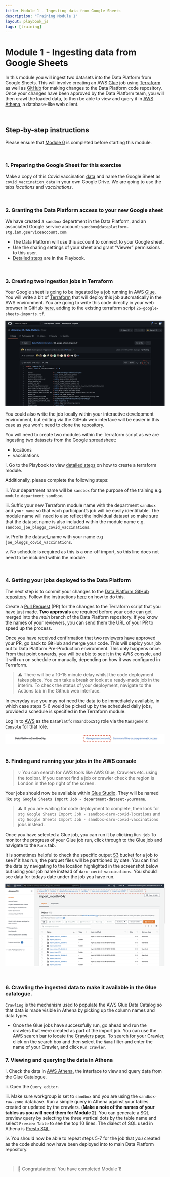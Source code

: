```yaml
---
title: Module 1 - Ingesting data from Google Sheets
description: "Training Module 1"
layout: playbook_js
tags: [training]
---
```


# Module 1 - Ingesting data from Google Sheets


In this module you will ingest two datasets into the Data Platform from Google Sheets. This will involve creating an AWS [Glue](https://lbhackney-it.github.io/Data-Platform-Playbook/glossary/#glue) job using [Terraform](https://lbhackney-it.github.io/Data-Platform-Playbook/glossary/#terraform) as well as [GitHub](https://lbhackney-it.github.io/Data-Platform-Playbook/glossary/#github) for making changes to the Data Platform code repository. Once your changes have been approved by the Data Platform team, you will then crawl the loaded data, to then be able to view and query it in [AWS Athena](https://lbhackney-it.github.io/Data-Platform-Playbook/glossary#athena), a database-like web client.

&nbsp;
## Step-by-step instructions

Please ensure that [Module 0](https://playbook.hackney.gov.uk/Data-Platform-Playbook/playbook/training-modules/Module-0) is completed before starting this module.

&nbsp;
### 1. Preparing the Google Sheet for this exercise
Make a copy of this Covid vaccination [data](https://docs.google.com/spreadsheets/d/1-ZNoQGu0LGlaKYDBWD8MUo8hqfcnE5YbgCXVz2MUxSw/edit#gid=2146898708) and name the Google Sheet as `covid_vaccination_data` in your own Google Drive. We are going to use the tabs *locations* and *vaccinations*.

&nbsp;
### 2. Granting the Data Platform access to your new Google sheet
We have created a `sandbox` department in the Data Platform, and an associated Google service account: `sandbox@dataplatform-stg.iam.gserviceaccount.com`
- The Data Platform will use this account to connect to your Google sheet. 
- Use the sharing settings of your sheet and grant “Viewer” permissions to this user.
- [Detailed steps](https://playbook.hackney.gov.uk/Data-Platform-Playbook/playbook/ingesting-data/google-sheets-import#preparing-a-google-sheet-for-ingestion) are in the Playbook.

&nbsp;
### 3. Creating two ingestion jobs in Terraform
Your Google sheet is going to be ingested by a job running in AWS [Glue](https://lbhackney-it.github.io/Data-Platform-Playbook/glossary#glue). You will write a bit of [Terraform](https://lbhackney-it.github.io/Data-Platform-Playbook/glossary/#terraform) that will deploy this job automatically in the AWS environment. You are going to write this code directly in your web browser in GitHub [here](https://github.com/LBHackney-IT/Data-Platform/blob/main/terraform/26-google-sheets-imports.tf), adding to the existing terraform script `26-google-sheets-imports.tf`.

![Terraform script](./images/edit_terraform_google_sheets.png)

You could also write the job locally within your interactive development environment, but editing via the GitHub web interface will be easier in this case as you won't need to clone the repository.

You will need to create two modules within the Terraform script as we are ingesting two datasets from the Google spreadsheet:
- locations
- vaccinations

i. Go to the Playbook to view [detailed steps](https://playbook.hackney.gov.uk/Data-Platform-Playbook/playbook/ingesting-data/google-sheets-import#setting-up-the-aws-glue-job) on how to create a terraform module.

Additionally, please complete the following steps:

ii. Your department name will be `sandbox` for the purpose of the training e.g. `module.department_sandbox`.

iii. Suffix your new Terraform module name with the department `sandbox` and `your_name` so that each participant’s job will be easily identifiable. The module name will need to also reflect the individual dataset so make sure that the dataset name is also included within the module name e.g. `sandbox_joe_bloggs_covid_vaccinations`.

iv. Prefix the dataset_name with your name e.g `joe_bloggs_covid_vaccinations`.

v. No schedule is required as this is a one-off import, so this line does not need to be included within the module.

&nbsp;
### 4. Getting your jobs deployed to the Data Platform
The next step is to commit your changes to the [Data Platform GitHub repository](https://github.com/LBHackney-IT/Data-Platform). Follow the instructions [here](https://playbook.hackney.gov.uk/Data-Platform-Playbook/playbook/getting-set-up/using-github#committing-your-changes-to-the-data-platform-project) on how to do this.

Create a [Pull Request](https://docs.github.com/en/pull-requests/collaborating-with-pull-requests/proposing-changes-to-your-work-with-pull-requests/about-pull-requests) (PR) for the changes to the Terraform script that you have just made. **Two approvals** are required before your code can get merged into the *main* branch of the Data Platform repository. If you know the names of your reviewers, you can send them the URL of your PR to speed up the process. 

Once you have received confirmation that two reviewers have approved your PR, go back to GitHub and merge your code. This will deploy your job out to Data Platform Pre-Production environment. This only happens once. From that point onwards, you will be able to see it in the AWS console, and it will run on schedule or manually, depending on how it was configured in Terraform. 

>:warning: There will be a 10-15 minute delay whilst the code deployment takes place. You can take a break or look at a ready-made job in the interim. To check the status of your deployment, navigate to the Actions tab in the Github web interface.

In everyday use you may not need the data to be immediately available, in which case steps 5-6 would be picked up by the scheduled daily jobs, provided a schedule is specified in the Terraform module. 

Log in to [AWS][hackney_sso] as the `DataPlatformSandboxStg` role via the `Management Console` for that role.

![AWS console](./images/sandox-console.png)
&nbsp;
### 5. Finding and running your jobs in the AWS console

>:bulb: You can search for AWS tools like AWS Glue, Crawlers etc. using the toolbar. If you cannot find a job or crawler check the region is London in the top right of the screen.


Your jobs should now be available within [Glue Studio](https://eu-west-2.console.aws.amazon.com/gluestudio/home?region=eu-west-2#/jobs). They will be named like `stg Google Sheets Import Job - department-dataset-yourname`.

>:warning: If you are waiting for code deployment to complete, then look for `stg Google Sheets Import Job - sandbox-daro-covid-locations` and `stg Google Sheets Import Job - sandbox-daro-covid-vaccinations` jobs instead.

Once you have selected a Glue job, you can run it by clicking `Run job` 
To monitor the progress of your Glue job run, click through to the Glue job and navigate to the `Runs` tab.

It is sometimes helpful to check the specific output [S3][s3] bucket for a job to see if it has run; the parquet files will be partitioned by date.
You can find the data by navigating to the location highlighted in the screenshot below but using your job name instead of `daro-covid-vaccinations`.
You should see data for todays date under the job you have run.

![s3 bucket](./images/s3_check_partitions.png)

&nbsp;
### 6. Crawling the ingested data to make it available in the Glue catalogue. 
`Crawling` is the mechanism used to populate the AWS Glue Data Catalog so that data is made visible in Athena by picking up the column names and data types. 

- Once the Glue jobs have successfully run, go ahead and run the crawlers that were created as part of the import job. 
You can use the AWS search bar to locate the [Crawlers][glue_crawlers] page. 
To search for your Crawler, click on the search box and then select the `Name` filter and enter the name of your Crawler, and click `Run crawler`.

### 7. Viewing and querying the data in Athena

i. Check the data in [AWS Athena][athena_query_editor], the interface to view and query data from the Glue Catalogue.

ii. Open the `Query editor`.

iii. Make sure workgroup is set to `sandbox` and you are using the `sandbox-raw-zone` database.
 Run a simple query in Athena against your tables created or updated by the crawlers. 
(**Make a note of the names of your tables as you will need them for Module 2**).
You can generate a SQL preview query by selecting the three vertical dots by the table name and select `Preview Table` to see the top 10 lines. 
The dialect of SQL used in Athena is [Presto SQL](https://prestodb.io/docs/current/sql.html).

iv. You should now be able to repeat steps 5-7 for the job that *you* created as the code should now have been deployed into to main Data Platform repository.

&nbsp;
>:raised_hands: Congratulations! You have completed Module 1!


[hackney_sso]: https://hackney.awsapps.com/start#/
[s3]: https://s3.console.aws.amazon.com/s3/home?region=eu-west-2
[athena_query_editor]: https://eu-west-2.console.aws.amazon.com/athena/home?region=eu-west-2#/query-editor/
[glue_crawlers]: https://eu-west-2.console.aws.amazon.com/glue/home?region=eu-west-2#catalog:tab=crawlers
